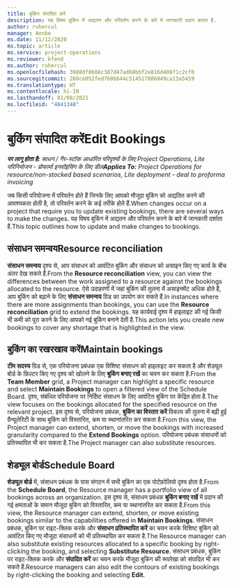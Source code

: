 ```yaml
---
title: बुकिंग संपादित करें
description: यह विषय बुकिंग में अद्यतन और परिवर्तन करने के बारे में जानकारी प्रदान करता है.
author: ruhercul
manager: Annbe
ms.date: 11/12/2020
ms.topic: article
ms.service: project-operations
ms.reviewer: kfend
ms.author: ruhercul
ms.openlocfilehash: 3980df0608c387d47ad68bbf2e816d408f1c2cf0
ms.sourcegitcommit: 260ce052fed760bb44c514517806049ca13a5459
ms.translationtype: HT
ms.contentlocale: hi-IN
ms.lasthandoff: 01/08/2021
ms.locfileid: "4841348"
---
```

# <a name="edit-bookings"></a><span data-ttu-id="3c126-103">बुकिंग संपादित करें</span><span class="sxs-lookup"><span data-stu-id="3c126-103">Edit Bookings</span></span>

<span data-ttu-id="3c126-104">_**पर लागू होता है:** साधन / गैर-स्टॉक आधारित परिदृश्यों के लिए Project Operations, Lite परिनियोजन - प्रोफार्मा इनवॉइसिंग के लिए डील_</span><span class="sxs-lookup"><span data-stu-id="3c126-104">_**Applies To:** Project Operations for resource/non-stocked based scenarios, Lite deployment - deal to proforma invoicing_</span></span>


<span data-ttu-id="3c126-105">जब किसी परियोजना में परिवर्तन होते हैं जिनके लिए आपको मौजूदा बुकिंग को अद्यतित करने की आवश्यकता होती है, तो परिवर्तन करने के कई तरीके होते हैं.</span><span class="sxs-lookup"><span data-stu-id="3c126-105">When changes occur on a project that require you to update existing bookings, there are several ways to make the changes.</span></span> <span data-ttu-id="3c126-106">यह विषय बुकिंग में अद्यतन और परिवर्तन करने के बारे में जानकारी दर्शाता है.</span><span class="sxs-lookup"><span data-stu-id="3c126-106">This topic outlines how to update and make changes to bookings.</span></span>

## <a name="resource-reconciliation"></a><span data-ttu-id="3c126-107">संसाधन समन्वय</span><span class="sxs-lookup"><span data-stu-id="3c126-107">Resource reconciliation</span></span>

<span data-ttu-id="3c126-108">**संसाधन समन्वय** दृश्य से, आप संसाधन को आवंटित बुकिंग और संसाधन को असाइन किए गए कार्य के बीच अंतर देख सकते हैं.</span><span class="sxs-lookup"><span data-stu-id="3c126-108">From the **Resource reconciliation** view, you can view the differences between the work assigned to a resource against the bookings allocated to the resource.</span></span> <span data-ttu-id="3c126-109">ऐसे उदाहरणों में जहां बुकिंग की तुलना में असाइनमेंट अधिक होते हैं, आप बुकिंग को बढ़ाने के लिए **संसाधन समन्वय** ग्रिड का उपयोग कर सकते हैं.</span><span class="sxs-lookup"><span data-stu-id="3c126-109">In instances where there are more assignments than bookings, you can use the **Resource reconciliation** grid to extend the bookings.</span></span> <span data-ttu-id="3c126-110">यह कार्यवाई दृश्य में हाइलाइट की गई किसी भी कमी को पूरा करने के लिए आपको नई बुकिंग बनाने देती है.</span><span class="sxs-lookup"><span data-stu-id="3c126-110">This action lets you create new bookings to cover any shortage that is highlighted in the view.</span></span>

## <a name="maintain-bookings"></a><span data-ttu-id="3c126-111">बुकिंग का रखरखाव करें</span><span class="sxs-lookup"><span data-stu-id="3c126-111">Maintain bookings</span></span>

<span data-ttu-id="3c126-112">**टीम सदस्य** ग्रिड से, एक परियोजना प्रबंधक एक विशिष्ट संसाधन को हाइलाइट कर सकता है और शेड्यूल बोर्ड के फ़िल्टर किए गए दृश्य को खोलने के लिए **बुकिंग बनाए रखें** का चयन कर सकता है.</span><span class="sxs-lookup"><span data-stu-id="3c126-112">From the **Team Member** grid, a Project manager can highlight a specific resource and select **Maintain Bookings** to open a filtered view of the Schedule Board.</span></span> <span data-ttu-id="3c126-113">दृश्य, संबंधित परियोजना पर निर्दिष्ट संसाधन के लिए आवंटित बुकिंग पर केंद्रित होता है.</span><span class="sxs-lookup"><span data-stu-id="3c126-113">The view focuses on the bookings allocated for the specified resource on the relevant project.</span></span> <span data-ttu-id="3c126-114">इस दृश्य से, परियोजना प्रबंधक, **बुकिंग का विस्तार करें** विकल्प की तुलना में बढ़ी हुई ग्रैन्‍यूलेरिटी के साथ बुकिंग को विस्तारित, कम या स्थानांतरित कर सकता है.</span><span class="sxs-lookup"><span data-stu-id="3c126-114">From this view, the Project manager can extend, shorten, or move the bookings with increased granularity compared to the **Extend Bookings** option.</span></span> <span data-ttu-id="3c126-115">परियोजना प्रबंधक संसाधनों को प्रतिस्थापित भी कर सकता है.</span><span class="sxs-lookup"><span data-stu-id="3c126-115">The Project manager can also substitute resources.</span></span>

## <a name="schedule-board"></a><span data-ttu-id="3c126-116">शेड्यूल बोर्ड</span><span class="sxs-lookup"><span data-stu-id="3c126-116">Schedule Board</span></span>

<span data-ttu-id="3c126-117">**शेड्यूल बोर्ड** में, संसाधन प्रबंधक के पास संगठन में सभी बुकिंग का एक पोर्टफ़ोलियो दृश्य होता है.</span><span class="sxs-lookup"><span data-stu-id="3c126-117">From the **Schedule Board**, the Resource manager has a portfolio view of all bookings across an organization.</span></span> <span data-ttu-id="3c126-118">इस दृश्य से, संसाधन प्रबंधक **बुकिंग बनाए रखें** में प्रदान की गई क्षमताओं के समान मौजूदा बुकिंग को विस्तारित, कम या स्थानांतरित कर सकता है.</span><span class="sxs-lookup"><span data-stu-id="3c126-118">From this view, the Resource manager can extend, shorten, or move existing bookings similar to the capabilities offered in **Maintain Bookings**.</span></span> <span data-ttu-id="3c126-119">संसाधन प्रबंधक, बुकिंग पर राइट-क्लिक करके और **संसाधन प्रतिस्थापित करें** का चयन करके विशिष्ट बुकिंग को आवंटित किए गए मौजूदा संसाधनों को भी प्रतिस्थापित कर सकता है.</span><span class="sxs-lookup"><span data-stu-id="3c126-119">The Resource manager can also substitute existing resources allocated to a specific booking by right-clicking the booking, and selecting **Substitute Resource**.</span></span> <span data-ttu-id="3c126-120">संसाधन प्रबंधक, बुकिंग पर राइट-क्लिक करके और **संपादित करें** का चयन करके मौजूदा बुकिंग की रूपरेखा को संपादित भी कर सकते हैं.</span><span class="sxs-lookup"><span data-stu-id="3c126-120">Resource managers can also edit the contours of existing bookings by right-clicking the booking and selecting **Edit**.</span></span>
